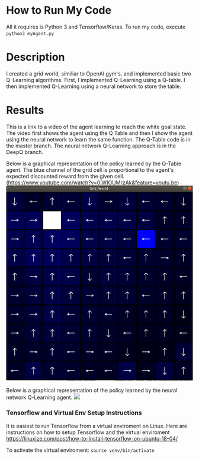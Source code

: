 # How to Run My Code
All it requires is Python 3 and Tensorflow/Keras. To run my code, execute ```python3 myAgent.py```

# Description
I created a grid world, similiar to OpenAI gym's, and implemented basic two Q-Learning algorithms. First, I implemented Q-Learning using a Q-table. I then implemented Q-Learning using a neural network to store the table.

# Results
This is a link to a video of the agent learning to reach the white goal state. The video first shows the agent using the Q Table and then I show the agent using the neural network to learn the same function. The Q-Table code is in the master branch. The neural network Q-Learning approach is in the DeepQ branch.

Below is a graphical representation of the policy learned by the Q-Table agent. The blue channel of the grid cell is proportional to the agent's expected discounted reward from the given cell. (https://www.youtube.com/watch?v=0iWIOUMrzAk&feature=youtu.be)
[![](images/Q_Table_T2.png)](https://www.youtube.com/watch?v=0iWIOUMrzAk&feature=youtu.be "Q-Learning in GridWorld")

Below is a graphical representation of the policy learned by the neural network Q-Learning agent. 
[![](DeepQ/NN_Policy_Large.png)](https://github.com/PeterJochem/Grid_World_RL/blob/DeepQ/NN_Large.png "Neural Network Q-Learning in GridWorld")

### Tensorflow and Virtual Env Setup Instructions
It is easiest to run Tensorflow from a virtual enviroment on Linux. Here are instructions on how to setup Tensorflow and the virtual enviroment
https://linuxize.com/post/how-to-install-tensorflow-on-ubuntu-18-04/

To activate the virtual enviroment:  ```source venv/bin/activate```



